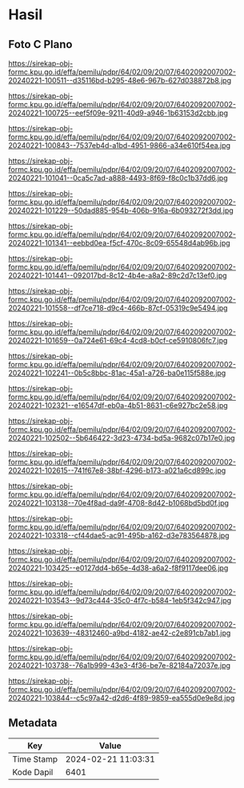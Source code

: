 # Hasil

## Foto C Plano

https://sirekap-obj-formc.kpu.go.id/effa/pemilu/pdpr/64/02/09/20/07/6402092007002-20240221-100511--d35116bd-b295-48e6-967b-627d038872b8.jpg

https://sirekap-obj-formc.kpu.go.id/effa/pemilu/pdpr/64/02/09/20/07/6402092007002-20240221-100725--eef5f09e-9211-40d9-a946-1b63153d2cbb.jpg

https://sirekap-obj-formc.kpu.go.id/effa/pemilu/pdpr/64/02/09/20/07/6402092007002-20240221-100843--7537eb4d-a1bd-4951-9866-a34e610f54ea.jpg

https://sirekap-obj-formc.kpu.go.id/effa/pemilu/pdpr/64/02/09/20/07/6402092007002-20240221-101041--0ca5c7ad-a888-4493-8f69-f8c0c1b37dd6.jpg

https://sirekap-obj-formc.kpu.go.id/effa/pemilu/pdpr/64/02/09/20/07/6402092007002-20240221-101229--50dad885-954b-406b-916a-6b093272f3dd.jpg

https://sirekap-obj-formc.kpu.go.id/effa/pemilu/pdpr/64/02/09/20/07/6402092007002-20240221-101341--eebbd0ea-f5cf-470c-8c09-65548d4ab96b.jpg

https://sirekap-obj-formc.kpu.go.id/effa/pemilu/pdpr/64/02/09/20/07/6402092007002-20240221-101441--092017bd-8c12-4b4e-a8a2-89c2d7c13ef0.jpg

https://sirekap-obj-formc.kpu.go.id/effa/pemilu/pdpr/64/02/09/20/07/6402092007002-20240221-101558--df7ce718-d9c4-466b-87cf-05319c9e5494.jpg

https://sirekap-obj-formc.kpu.go.id/effa/pemilu/pdpr/64/02/09/20/07/6402092007002-20240221-101659--0a724e61-69c4-4cd8-b0cf-ce5910806fc7.jpg

https://sirekap-obj-formc.kpu.go.id/effa/pemilu/pdpr/64/02/09/20/07/6402092007002-20240221-102241--0b5c8bbc-81ac-45a1-a726-ba0e115f588e.jpg

https://sirekap-obj-formc.kpu.go.id/effa/pemilu/pdpr/64/02/09/20/07/6402092007002-20240221-102321--e16547df-eb0a-4b51-8631-c6e927bc2e58.jpg

https://sirekap-obj-formc.kpu.go.id/effa/pemilu/pdpr/64/02/09/20/07/6402092007002-20240221-102502--5b646422-3d23-4734-bd5a-9682c07b17e0.jpg

https://sirekap-obj-formc.kpu.go.id/effa/pemilu/pdpr/64/02/09/20/07/6402092007002-20240221-102615--741f67e8-38bf-4296-b173-a021a6cd899c.jpg

https://sirekap-obj-formc.kpu.go.id/effa/pemilu/pdpr/64/02/09/20/07/6402092007002-20240221-103138--70e4f8ad-da9f-4708-8d42-b1068bd5bd0f.jpg

https://sirekap-obj-formc.kpu.go.id/effa/pemilu/pdpr/64/02/09/20/07/6402092007002-20240221-103318--cf44dae5-ac91-495b-a162-d3e783564878.jpg

https://sirekap-obj-formc.kpu.go.id/effa/pemilu/pdpr/64/02/09/20/07/6402092007002-20240221-103425--e0127dd4-b65e-4d38-a6a2-f8f9117dee06.jpg

https://sirekap-obj-formc.kpu.go.id/effa/pemilu/pdpr/64/02/09/20/07/6402092007002-20240221-103543--9d73c444-35c0-4f7c-b584-1eb5f342c947.jpg

https://sirekap-obj-formc.kpu.go.id/effa/pemilu/pdpr/64/02/09/20/07/6402092007002-20240221-103639--48312460-a9bd-4182-ae42-c2e891cb7ab1.jpg

https://sirekap-obj-formc.kpu.go.id/effa/pemilu/pdpr/64/02/09/20/07/6402092007002-20240221-103738--76a1b999-43e3-4f36-be7e-82184a72037e.jpg

https://sirekap-obj-formc.kpu.go.id/effa/pemilu/pdpr/64/02/09/20/07/6402092007002-20240221-103844--c5c97a42-d2d6-4f89-9859-ea555d0e9e8d.jpg


## Metadata

| Key        | Value               |
| ---------- | ------------------- |
| Time Stamp | 2024-02-21 11:03:31 |
| Kode Dapil | 6401                |



